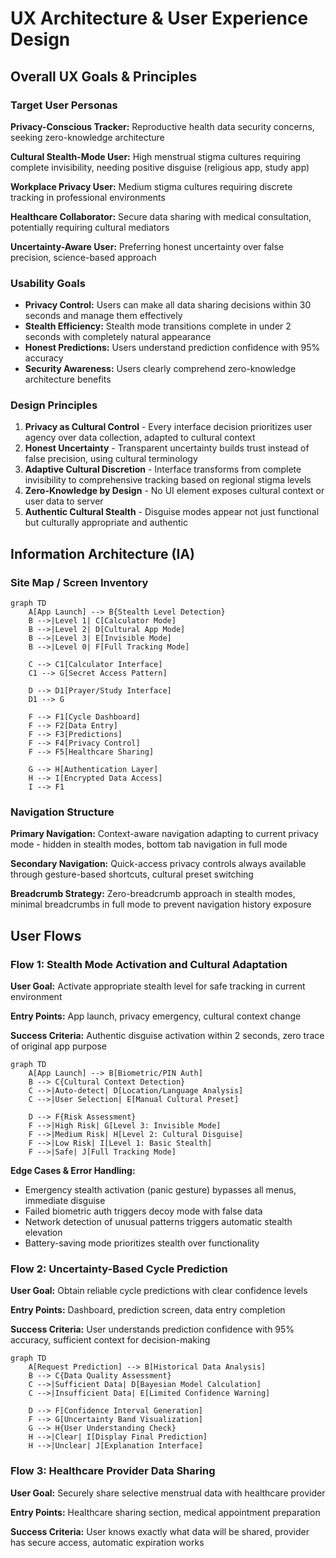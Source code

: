 # UX Architecture & User Experience Design

## Overall UX Goals & Principles

### Target User Personas

**Privacy-Conscious Tracker:** Reproductive health data security concerns, seeking zero-knowledge architecture

**Cultural Stealth-Mode User:** High menstrual stigma cultures requiring complete invisibility, needing positive disguise (religious app, study app)

**Workplace Privacy User:** Medium stigma cultures requiring discrete tracking in professional environments

**Healthcare Collaborator:** Secure data sharing with medical consultation, potentially requiring cultural mediators

**Uncertainty-Aware User:** Preferring honest uncertainty over false precision, science-based approach

### Usability Goals

- **Privacy Control:** Users can make all data sharing decisions within 30 seconds and manage them effectively
- **Stealth Efficiency:** Stealth mode transitions complete in under 2 seconds with completely natural appearance
- **Honest Predictions:** Users understand prediction confidence with 95% accuracy
- **Security Awareness:** Users clearly comprehend zero-knowledge architecture benefits

### Design Principles

1. **Privacy as Cultural Control** - Every interface decision prioritizes user agency over data collection, adapted to cultural context
2. **Honest Uncertainty** - Transparent uncertainty builds trust instead of false precision, using cultural terminology
3. **Adaptive Cultural Discretion** - Interface transforms from complete invisibility to comprehensive tracking based on regional stigma levels
4. **Zero-Knowledge by Design** - No UI element exposes cultural context or user data to server
5. **Authentic Cultural Stealth** - Disguise modes appear not just functional but culturally appropriate and authentic

## Information Architecture (IA)

### Site Map / Screen Inventory

```mermaid
graph TD
    A[App Launch] --> B{Stealth Level Detection}
    B -->|Level 1| C[Calculator Mode]
    B -->|Level 2| D[Cultural App Mode]
    B -->|Level 3| E[Invisible Mode]
    B -->|Level 0| F[Full Tracking Mode]

    C --> C1[Calculator Interface]
    C1 --> G[Secret Access Pattern]

    D --> D1[Prayer/Study Interface]
    D1 --> G

    F --> F1[Cycle Dashboard]
    F --> F2[Data Entry]
    F --> F3[Predictions]
    F --> F4[Privacy Control]
    F --> F5[Healthcare Sharing]

    G --> H[Authentication Layer]
    H --> I[Encrypted Data Access]
    I --> F1
```

### Navigation Structure

**Primary Navigation:** Context-aware navigation adapting to current privacy mode - hidden in stealth modes, bottom tab navigation in full mode

**Secondary Navigation:** Quick-access privacy controls always available through gesture-based shortcuts, cultural preset switching

**Breadcrumb Strategy:** Zero-breadcrumb approach in stealth modes, minimal breadcrumbs in full mode to prevent navigation history exposure

## User Flows

### Flow 1: Stealth Mode Activation and Cultural Adaptation

**User Goal:** Activate appropriate stealth level for safe tracking in current environment

**Entry Points:** App launch, privacy emergency, cultural context change

**Success Criteria:** Authentic disguise activation within 2 seconds, zero trace of original app purpose

```mermaid
graph TD
    A[App Launch] --> B[Biometric/PIN Auth]
    B --> C{Cultural Context Detection}
    C -->|Auto-detect| D[Location/Language Analysis]
    C -->|User Selection| E[Manual Cultural Preset]

    D --> F{Risk Assessment}
    F -->|High Risk| G[Level 3: Invisible Mode]
    F -->|Medium Risk| H[Level 2: Cultural Disguise]
    F -->|Low Risk| I[Level 1: Basic Stealth]
    F -->|Safe| J[Full Tracking Mode]
```

**Edge Cases & Error Handling:**

- Emergency stealth activation (panic gesture) bypasses all menus, immediate disguise
- Failed biometric auth triggers decoy mode with false data
- Network detection of unusual patterns triggers automatic stealth elevation
- Battery-saving mode prioritizes stealth over functionality

### Flow 2: Uncertainty-Based Cycle Prediction

**User Goal:** Obtain reliable cycle predictions with clear confidence levels

**Entry Points:** Dashboard, prediction screen, data entry completion

**Success Criteria:** User understands prediction confidence with 95% accuracy, sufficient context for decision-making

```mermaid
graph TD
    A[Request Prediction] --> B[Historical Data Analysis]
    B --> C{Data Quality Assessment}
    C -->|Sufficient Data| D[Bayesian Model Calculation]
    C -->|Insufficient Data| E[Limited Confidence Warning]

    D --> F[Confidence Interval Generation]
    F --> G[Uncertainty Band Visualization]
    G --> H{User Understanding Check}
    H -->|Clear| I[Display Final Prediction]
    H -->|Unclear| J[Explanation Interface]
```

### Flow 3: Healthcare Provider Data Sharing

**User Goal:** Securely share selective menstrual data with healthcare provider

**Entry Points:** Healthcare sharing section, medical appointment preparation

**Success Criteria:** User knows exactly what data will be shared, provider has secure access, automatic expiration works
